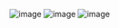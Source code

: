 ![image](https://github.com/zakaria0101echifaouy/Problem-Solving-HackerRank/assets/108145379/003b85d9-02ec-4cc2-8481-75edb18b53d2)
![image](https://github.com/zakaria0101echifaouy/Problem-Solving-HackerRank/assets/108145379/1770961e-360d-4ed5-834c-3eb8ccd1d2d7)
![image](https://github.com/zakaria0101echifaouy/Problem-Solving-HackerRank/assets/108145379/575061de-bd5e-42ac-94cc-226bc8387888)
